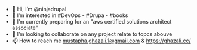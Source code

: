 - 👋 Hi, I’m @ninjadrupal
- 👀 I’m interested in #DevOps - #Drupa  - #books 
- 🌱 I’m currently preparing for an "aws certified solutions architect associate"
- 💞️ I’m looking to collaborate on  any project relate to topcs abouve 
- 📫 How to reach me mustapha.ghazali.1@gmail.com  & https://ghazali.cc/

<!---
ninjadrupal/ninjadrupal is a ✨ special ✨ repository because its `README.md` (this file) appears on your GitHub profile.
You can click the Preview link to take a look at your changes.
--->
